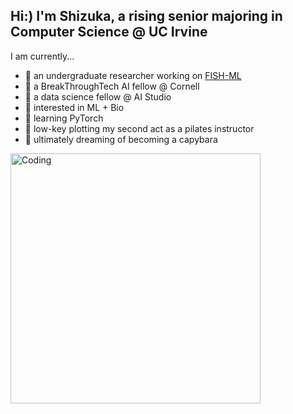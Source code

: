 ## Hi:) I'm Shizuka, a rising senior majoring in Computer Science @ UC Irvine
I am currently...
- 🐣 an undergraduate researcher working on [FISH-ML](https://github.com/UCI-Ding-Lab/FISH-ML/tree/main)
- 🐖 a BreakThroughTech AI fellow @ Cornell
- 🐢 a data science fellow @ AI Studio
- 🐳 interested in ML + Bio
- 🐨 learning PyTorch
- 💭 low-key plotting my second act as a pilates instructor
- 🦫 ultimately dreaming of becoming a capybara

<img align="center" alt="Coding" width="400" src="https://i.pinimg.com/originals/a6/42/72/a6427290d97d92343223643614c8ef80.gif">
